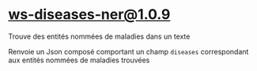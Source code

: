 # ws-diseases-ner@1.0.9

Trouve des entités nommées de maladies dans un texte

Renvoie un Json composé comportant un champ `diseases` correspondant aux entités nommées de maladies trouvées
